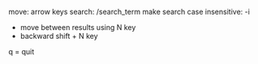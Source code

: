 move: arrow keys
search: /search_term 
make search case insensitive: -i
- move between results using N key
- backward shift + N key

q = quit

